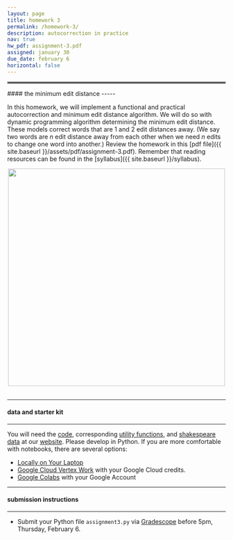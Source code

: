 ```yaml
---
layout: page
title: homework 3
permalink: /homework-3/
description: autocorrection in practice
nav: true
hw_pdf: assignment-3.pdf
assigned: january 30
due_date: february 6
horizontal: false
---
```


<hr style="border:2px solid gray">
#### the minimum edit distance
-----

In this homework, we will implement a functional and practical autocorrection and minimum edit distance algorithm. We will do so with dynamic programming algorithm determining the minimum edit distance. These models correct words that are 1 and 2 edit distances away. (We say two words are *n* edit distance away from each other when we need *n* edits to change one word into another.) Review the homework in this [pdf file]({{ site.baseurl }}/assets/pdf/assignment-3.pdf). Remember that reading resources can be found in the [syllabus]({{ site.baseurl }}/syllabus).

<center>
<img 
  src="../assets/img/misspelled.png"
  width="500" height="auto">
</center>
<br>

-----
#### data and starter kit
-----

You will need the [code](https://course.ccs.neu.edu/cs6120s25/assets/python/assignment3.py), corresponding [utility functions](https://course.ccs.neu.edu/cs6120s25/data/twitter/utils.py), and [shakespeare data](https://course.ccs.neu.edu/cs6120s25/data/shakespeare/shakespeare-edit.txt) at our [website](https://course.ccs.neu.edu/cs6120s25/data/shakespeare/). Please  develop in Python. If you are more comfortable with notebooks, there are several options:

* [Locally on Your Laptop](https://jupyter.org/install)
* [Google Cloud Vertex Work](https://console.cloud.google.com/vertex-ai/workbench) with your Google Cloud credits. 
* [Google Colabs](https://colab.research.google.com/) with your Google Account

-----
#### submission instructions
-----

* Submit your Python file `assignment3.py` via  [Gradescope](https://www.gradescope.com) before 5pm, Thursday, February 6.

<!-- * Document templates can be either [Overleaf TeX File](https://www.overleaf.com/read/gbwryydmdjhv) or [DOCX File](https://docs.google.com/document/d/1Q8fpJo-gF_L0_TwUdw5E7x7faOAStK4n). When you've compiled/finished writing, **download the PDF** from Overleaf/Google and upload it to the submission link.  -->



<!--
<br><br><br>
<hr style="border:2px solid gray">
#### project checkpoint
-----

Each week, there will be a checkpoint for your project so that you are on track to turn in the project at the end of the semester. This week

* start thinking about what types of topics you're interested in researching. Write a three of them down and explain what interests you about them.
-->
